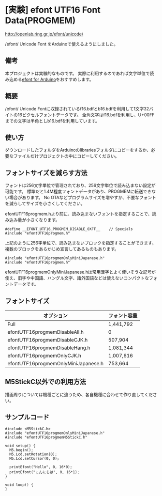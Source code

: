 # [実験] efont UTF16 Font Data(PROGMEM)

http://openlab.ring.gr.jp/efont/unicode/

/efont/ Unicode Font をArduinoで使えるようにしました。

## 備考

本プロジェクトは実験的なものです。
実際に利用するのであれば文字単位で読み込める[efont for Arduino](https://github.com/tanakamasayuki/efont)をおすすめします。

## 概要

/efont/ Unicode Fontに収録されているf16.bdfとb16.bdfを利用して1文字32バイトの16ピクセルフォントデータです。
全角文字はf16.bdfを利用し、U+00FFまでの文字は半角としb16.bdfを利用しています。

## 使い方

ダウンロードしたフォルダをArduinoのlibrariesフォルダにコピーをするか、必要なファイルだけプロジェクトの中にコピーしてください。

## フォントサイズを減らす方法

フォントは256文字単位で管理されており、256文字単位で読み込まない設定が可能です。
標準だと1.4M程度フォントデータがあり、PROGMEMに転送できない場合があります。
No OTAなどプログラムサイズを増やすか、不要なフォントを減らしてサイズを小さくしてください。

efontUTF16progmem.hより前に、読み込まないフォントを指定することで、読み込み量が小さくなります。


```
#define __EFONT_UTF16_PROGMEM_DISABLE_0XFF__    // Specials
#include "efontUTF16progmem.h"
```

上記のように256字単位で、読み込まないブロックを指定することができます。
複数のブロックをあらかじめ宣言してあるものもあります。

```
#include "efontUTF16progmemOnlyMiniJapanese.h"
#include "efontUTF16progmem.h"
```

efontUTF16progmemOnlyMiniJapanese.hは常用漢字とよく使いそうな記号が使え、旧字や中国語、ハングル文字、諸外国語などは使えないコンパクトなフォントデータです。

## フォントサイズ

| オプション                          | フォント容量 |
|-------------------------------------|--------------|
| Full                                | 1,441,792    |
| efontUTF16progmemDisableAll.h       | 0            |
| efontUTF16progmemDisableCJK.h       | 507,904      |
| efontUTF16progmemDisableHang.h      | 1,081,344    |
| efontUTF16progmemOnlyCJK.h          | 1,007,616    |
| efontUTF16progmemOnlyMiniJapanese.h | 753,664      |

## M5StickC以外での利用方法

描画周りについては機種ごとに違うため、各自機種に合わせて作り直してください。

## サンプルコード
```
#include <M5StickC.h>
#include "efontUTF16progmemOnlyMiniJapanese.h"
#include "efontUTF16progmemM5StickC.h"

void setup() {
  M5.begin();
  M5.Lcd.setRotation(0);
  M5.Lcd.setCursor(0, 0);

  printEfont("Hello", 0, 16*0);
  printEfont("こんにちは", 0, 16*1);
}

void loop() {
}
```
